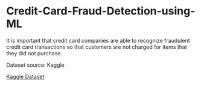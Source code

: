 # Credit-Card-Fraud-Detection-using-ML


It is important that credit card companies are able to recognize fraudulent credit card transactions so that customers are not charged for items that they did not purchase.

Dataset source: Kaggle

[Kaggle Dataset](https://www.kaggle.com/datasets/mlg-ulb/creditcardfraud/)
